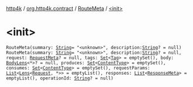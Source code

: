 [http4k](../../index.md) / [org.http4k.contract](../index.md) / [RouteMeta](index.md) / [&lt;init&gt;](./-init-.md)

# &lt;init&gt;

`RouteMeta(summary: `[`String`](https://kotlinlang.org/api/latest/jvm/stdlib/kotlin/-string/index.html)` = "<unknown>", description: `[`String`](https://kotlinlang.org/api/latest/jvm/stdlib/kotlin/-string/index.html)`? = null)`
`RouteMeta(summary: `[`String`](https://kotlinlang.org/api/latest/jvm/stdlib/kotlin/-string/index.html)` = "<unknown>", description: `[`String`](https://kotlinlang.org/api/latest/jvm/stdlib/kotlin/-string/index.html)`? = null, request: `[`RequestMeta`](../-request-meta/index.md)`? = null, tags: `[`Set`](https://kotlinlang.org/api/latest/jvm/stdlib/kotlin.collections/-set/index.html)`<`[`Tag`](../-tag/index.md)`> = emptySet(), body: `[`BodyLens`](../../org.http4k.lens/-body-lens/index.md)`<*>? = null, produces: `[`Set`](https://kotlinlang.org/api/latest/jvm/stdlib/kotlin.collections/-set/index.html)`<`[`ContentType`](../../org.http4k.core/-content-type/index.md)`> = emptySet(), consumes: `[`Set`](https://kotlinlang.org/api/latest/jvm/stdlib/kotlin.collections/-set/index.html)`<`[`ContentType`](../../org.http4k.core/-content-type/index.md)`> = emptySet(), requestParams: `[`List`](https://kotlinlang.org/api/latest/jvm/stdlib/kotlin.collections/-list/index.html)`<`[`Lens`](../../org.http4k.lens/-lens/index.md)`<`[`Request`](../../org.http4k.core/-request/index.md)`, *>> = emptyList(), responses: `[`List`](https://kotlinlang.org/api/latest/jvm/stdlib/kotlin.collections/-list/index.html)`<`[`ResponseMeta`](../-response-meta/index.md)`> = emptyList(), operationId: `[`String`](https://kotlinlang.org/api/latest/jvm/stdlib/kotlin/-string/index.html)`? = null)`